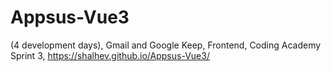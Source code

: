 # Appsus-Vue3
(4 development days), 
Gmail and Google Keep, 
Frontend, 
Coding Academy Sprint 3, 
https://shalhev.github.io/Appsus-Vue3/
